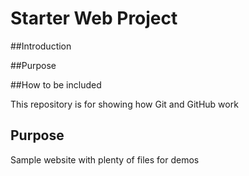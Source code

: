 # Starter Web Project

##Introduction

##Purpose

##How to be included

This repository is for showing how Git and GitHub work

## Purpose

Sample website with plenty of files for demos